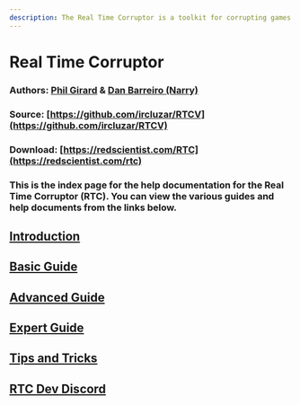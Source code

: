 ```yaml
---
description: The Real Time Corruptor is a toolkit for corrupting games and files.
---
```


# Real Time Corruptor

### Authors: [Phil Girard](http://redscientist.com/) & [Dan Barreiro \(Narry\)](https://narry.land/) <a id="authors-phil-girard--dan-barreiro-narry"></a>

### Source: [https://github.com/ircluzar/RTCV](https://github.com/ircluzar/RTCV) <a id="source-httpsgithubcomircluzarrtc3"></a>

### Download: [https://redscientist.com/RTC](https://redscientist.com/rtc) <a id="download-httpredscientistcomrtc"></a>

### This is the index page for the help documentation for the Real Time Corruptor \(RTC\). You can view the various guides and help documents from the links below. <a id="download-httpredscientistcomrtc"></a>

## [Introduction](https://corrupt.wiki/corruptors/rtc-real-time-corruptor/introduction.html)

## [Basic Guide](1.md)

## [Advanced Guide](https://corrupt.wiki/corruptors/rtc-real-time-corruptor/advanced.html)

## [Expert Guide](https://corrupt.wiki/corruptors/rtc-real-time-corruptor/expert.html)

## [Tips and Tricks](4.md)

## [RTC Dev Discord](https://discord.corrupt.wiki)

